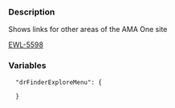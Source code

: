 ### Description
Shows links for other areas of the AMA One site

[EWL-5598](https://issues.ama-assn.org/browse/EWL-5598)

### Variables
~~~
  "drFinderExploreMenu": {

  }
~~~